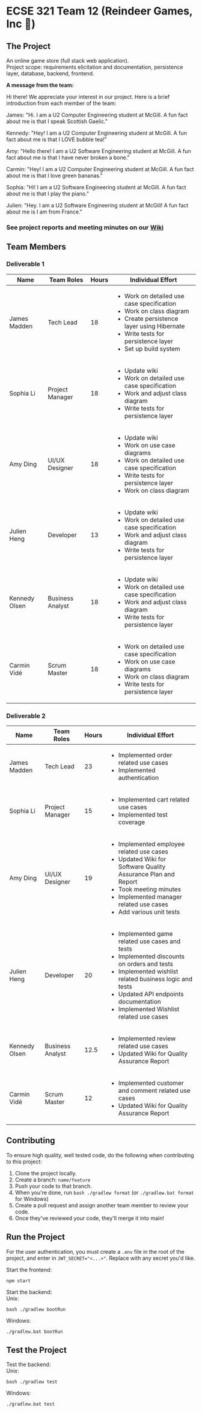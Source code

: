 # ECSE 321 Team 12 (Reindeer Games, Inc 🦌)

## The Project
An online game store (full stack web application).\
Project scope: requirements elicitation and documentation, persistence layer, database, backend, frontend.

**A message from the team:**

Hi there! We appreciate your interest in our project. Here is a brief introduction from each member of the team: 


James: "Hi. I am a U2 Computer Engineering student at McGill. A fun fact about me is that I speak Scottish Gaelic."

Kennedy: "Hey! I am a U2 Computer Engineering student at McGill. A fun fact about me is that I LOVE bubble tea!"

Amy: "Hello there! I am a U2 Software Engineering student at McGill. A fun fact about me is that I have never broken a bone."

Carmin: "Hey! I am a U2 Computer Engineering student at McGill. A fun fact about me is that I love green bananas."

Sophia: "Hi! I am a U2 Software Engineering student at McGill. A fun fact about me is that I play the piano."

Julien: "Hey. I am a U2 Software Engineering student at McGill! A fun fact about me is I am from France."


### See project reports and meeting minutes on our [Wiki](https://github.com/McGill-ECSE321-Fall2024/project-group-12/wiki)

## Team Members
### Deliverable 1
| Name             | Team Roles       | Hours                 |Individual Effort |
| ---------------- | ---------------- | --------------------- |----------------- |
| James Madden     | Tech Lead        |  18                   |<ul><li>Work on detailed use case specification</li><li>Work on class diagram</li><li>Create persistence layer using Hibernate</li><li>Write tests for persistence layer</li><li>Set up build system</li></ul>   |
| Sophia Li        | Project Manager  |  18                   |<ul><li>Update wiki</li><li>Work on detailed use case specification</li><li>Work and adjust class diagram</li><li>Write tests for persistence layer</li></ul> |
| Amy Ding         | UI/UX Designer   |  18                   |<ul><li>Update wiki</li><li>Work on use case diagrams</li><li>Work on detailed use case specification</li><li>Write tests for persistence layer</li><li>Work on class diagram</li></ul> |
| Julien Heng      | Developer        |  13                   | <ul><li>Update wiki</li><li>Work on detailed use case specification</li><li>Work and adjust class diagram</li><li>Write tests for persistence layer</li></ul>|
| Kennedy Olsen    | Business Analyst |  18                   |<ul><li>Update wiki</li><li>Work on detailed use case specification</li><li>Work and adjust class diagram</li><li>Write tests for persistence layer</li></ul> |
| Carmin Vidé      | Scrum Master     |  18                   |<ul><li>Work on detailed use case specification</li><li>Work on use case diagrams</li><li>Work on class diagram</li><li>Write tests for persistence layer</li></ul> |

### Deliverable 2
| Name             | Team Roles       | Hours | Individual Effort |
| ---------------- | ---------------- | ----- | ----------------- |
| James Madden     | Tech Lead        |  23   | <ul><li> Implemented order related use cases</li><li> Implemented authentication</li></ul>|
| Sophia Li        | Project Manager  |  15   | <ul><li> Implemented cart related use cases</li><li>Implemented test coverage</li></ul>   |
| Amy Ding         | UI/UX Designer   |  19   | <ul><li> Implemented employee related use cases</li><li>Updated Wiki for Software Quality Assurance Plan and Report</li><li>Took meeting minutes</li><li>Implemented manager related use cases</li><li>Add various unit tests</li></ul>|
| Julien Heng      | Developer        |  20   | <ul><li> Implemented game related use cases and tests</li><li> Implemented discounts on orders and tests</li><li> Implemented wishlist related business logic and tests</li><li> Updated API endpoints documentation</li><li>Implemented Wishlist related use cases</li></ul> |
| Kennedy Olsen    | Business Analyst |  12.5 | <ul><li> Implemented review related use cases</li><li> Updated Wiki for Quality Assurance Report</li></ul> |
| Carmin Vidé | Scrum Master     |   12  | <ul><li> Implemented customer and comment related use cases</li><li> Updated Wiki for Quality Assurance Report</li></ul>|



## Contributing
To ensure high quality, well tested code, do the following when contributing to this project:  
1. Clone the project locally.
2. Create a branch: `name/feature`
3. Push your code to that branch.
4. When you're done, run `bash ./gradlew format` (or `./gradlew.bat format` for Windows)
5. Create a pull request and assign another team member to review your code.
6. Once they've reviewed your code, they'll merge it into main!

## Run the Project
For the user authentication, you must create a `.env` file in the root of the project, and enter in `JWT_SECRET="<...>"`. Replace with any secret you'd like.  

Start the frontend:
```
npm start
```
Start the backend:\
Unix:
```
bash ./gradlew bootRun
```
Windows:
```
./gradlew.bat bootRun
```

## Test the Project
Test the backend:\
Unix:
```
bash ./gradlew test
```
Windows:
```
./gradlew.bat test
```
